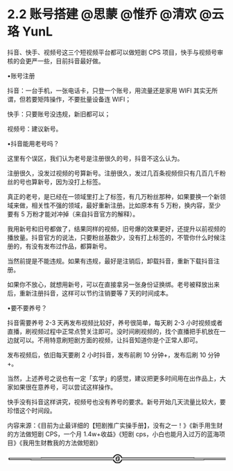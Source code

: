 # 2.2 账号搭建 @思蒙 @惟乔 @清欢 @云珞 YunL

抖音、快手、视频号这三个短视频平台都可以做短剧 CPS 项目，快手与视频号审核的会更严一些，目前抖音最好做。

•账号注册

抖音：一台手机，一张电话卡，只登一个账号，用流量还是家用 WIFI 其实无所谓，但若要矩阵操作，不要批量设备连 WIFI；

快手：只要账号没违规，新旧都可以；

视频号：建议新号。

•抖音能用老号吗？

这里有个误区，我们认为老号是注册很久的号，抖音不这么认为。

注册很久，没发过视频的号算新号。注册很久，发过几百条视频但只有几百几千粉丝的号也算新号，因为没打上标签。

真正的老号，是已经在一领域里打上了标签，有几万粉丝那种，如果要换一个新领域来做，相关性不强的领域，最好重新注册。比如原本有 5 万粉，换内容，至少要有 5 万粉才能对冲掉（来自抖音官方的解释）。

我用新号和旧号都做了，结果同样的视频，旧号爆的效果更好，还提升以前视频的播放量。抖音官方的说法，只要粉丝基数少，没有打上标签的，不管你什么时候注册的，有没有发布过作品，都算新号。

当然前提是不能违规。如果有违规，最好是注销后，卸载抖音，重新下载抖音注册。

如果你不放心，就想用新号，可以在直接拿另一张身份证换绑。老号被释放出来后，重新注册抖音，这样可以节约注销要等 7 天的时间成本。

•要不要养号？

抖音需要养号 2-3 天再发布视频比较好，养号很简单，每天刷 2-3 小时视频或者直播，刷视频过程中正常点赞关注即可。没时间刷视频的，找个直播把手机放在一边就可以。不用特意刷短剧方面的视频，让抖音知道你是个正常人即可。

发布视频后，依旧每天要刷 2 小时抖音，发布前刷 10 分钟+，发布后刷 10 分钟+。

当然，上述养号之说也有一定「玄学」的感觉，建议把更多时间用在出作品上，大家如果很在意养号，可以尝试这样操作。

快手没有抖音这样讲究，视频号也没有养号的要求。新号开始几天流量比较大，要珍惜这个时间段。

内容来源：《目前为止最详细的【短剧推广实操手册】，没有之一！》《新手用生财的方法做短剧 CPS，一个月 1.4w+收益》《短剧 cps，小白也能月入过万的蓝海项目》《我用生财教我的方法做短剧》

![](img/e3f2879ffbe01683a4abd019b77011d8.png)